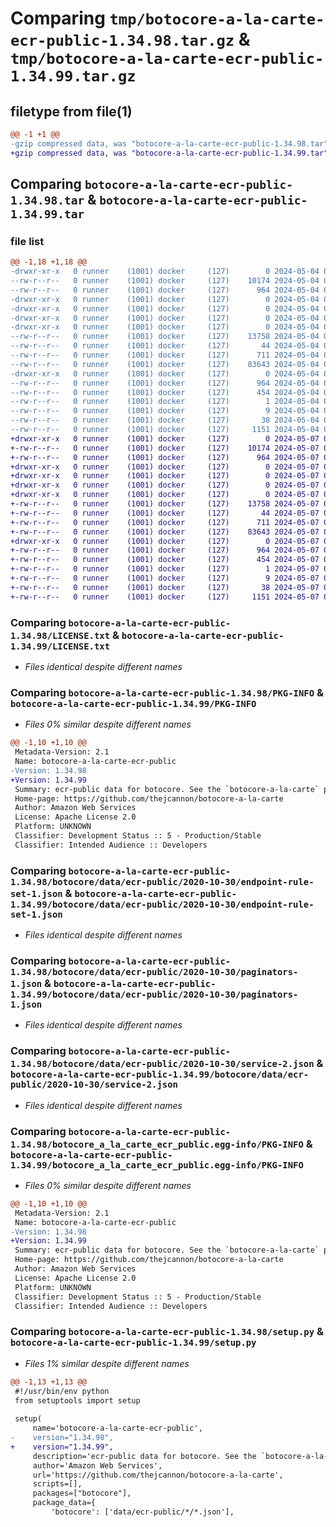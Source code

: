 # Comparing `tmp/botocore-a-la-carte-ecr-public-1.34.98.tar.gz` & `tmp/botocore-a-la-carte-ecr-public-1.34.99.tar.gz`

## filetype from file(1)

```diff
@@ -1 +1 @@
-gzip compressed data, was "botocore-a-la-carte-ecr-public-1.34.98.tar", last modified: Sat May  4 01:01:22 2024, max compression
+gzip compressed data, was "botocore-a-la-carte-ecr-public-1.34.99.tar", last modified: Tue May  7 01:02:24 2024, max compression
```

## Comparing `botocore-a-la-carte-ecr-public-1.34.98.tar` & `botocore-a-la-carte-ecr-public-1.34.99.tar`

### file list

```diff
@@ -1,18 +1,18 @@
-drwxr-xr-x   0 runner    (1001) docker     (127)        0 2024-05-04 01:01:22.890106 botocore-a-la-carte-ecr-public-1.34.98/
--rw-r--r--   0 runner    (1001) docker     (127)    10174 2024-05-04 01:01:22.000000 botocore-a-la-carte-ecr-public-1.34.98/LICENSE.txt
--rw-r--r--   0 runner    (1001) docker     (127)      964 2024-05-04 01:01:22.890106 botocore-a-la-carte-ecr-public-1.34.98/PKG-INFO
-drwxr-xr-x   0 runner    (1001) docker     (127)        0 2024-05-04 01:01:22.890106 botocore-a-la-carte-ecr-public-1.34.98/botocore/
-drwxr-xr-x   0 runner    (1001) docker     (127)        0 2024-05-04 01:01:22.890106 botocore-a-la-carte-ecr-public-1.34.98/botocore/data/
-drwxr-xr-x   0 runner    (1001) docker     (127)        0 2024-05-04 01:01:22.890106 botocore-a-la-carte-ecr-public-1.34.98/botocore/data/ecr-public/
-drwxr-xr-x   0 runner    (1001) docker     (127)        0 2024-05-04 01:01:22.890106 botocore-a-la-carte-ecr-public-1.34.98/botocore/data/ecr-public/2020-10-30/
--rw-r--r--   0 runner    (1001) docker     (127)    13758 2024-05-04 01:01:11.000000 botocore-a-la-carte-ecr-public-1.34.98/botocore/data/ecr-public/2020-10-30/endpoint-rule-set-1.json
--rw-r--r--   0 runner    (1001) docker     (127)       44 2024-05-04 01:01:11.000000 botocore-a-la-carte-ecr-public-1.34.98/botocore/data/ecr-public/2020-10-30/examples-1.json
--rw-r--r--   0 runner    (1001) docker     (127)      711 2024-05-04 01:01:11.000000 botocore-a-la-carte-ecr-public-1.34.98/botocore/data/ecr-public/2020-10-30/paginators-1.json
--rw-r--r--   0 runner    (1001) docker     (127)    83643 2024-05-04 01:01:11.000000 botocore-a-la-carte-ecr-public-1.34.98/botocore/data/ecr-public/2020-10-30/service-2.json
-drwxr-xr-x   0 runner    (1001) docker     (127)        0 2024-05-04 01:01:22.890106 botocore-a-la-carte-ecr-public-1.34.98/botocore_a_la_carte_ecr_public.egg-info/
--rw-r--r--   0 runner    (1001) docker     (127)      964 2024-05-04 01:01:22.000000 botocore-a-la-carte-ecr-public-1.34.98/botocore_a_la_carte_ecr_public.egg-info/PKG-INFO
--rw-r--r--   0 runner    (1001) docker     (127)      454 2024-05-04 01:01:22.000000 botocore-a-la-carte-ecr-public-1.34.98/botocore_a_la_carte_ecr_public.egg-info/SOURCES.txt
--rw-r--r--   0 runner    (1001) docker     (127)        1 2024-05-04 01:01:22.000000 botocore-a-la-carte-ecr-public-1.34.98/botocore_a_la_carte_ecr_public.egg-info/dependency_links.txt
--rw-r--r--   0 runner    (1001) docker     (127)        9 2024-05-04 01:01:22.000000 botocore-a-la-carte-ecr-public-1.34.98/botocore_a_la_carte_ecr_public.egg-info/top_level.txt
--rw-r--r--   0 runner    (1001) docker     (127)       38 2024-05-04 01:01:22.890106 botocore-a-la-carte-ecr-public-1.34.98/setup.cfg
--rw-r--r--   0 runner    (1001) docker     (127)     1151 2024-05-04 01:01:22.000000 botocore-a-la-carte-ecr-public-1.34.98/setup.py
+drwxr-xr-x   0 runner    (1001) docker     (127)        0 2024-05-07 01:02:24.900100 botocore-a-la-carte-ecr-public-1.34.99/
+-rw-r--r--   0 runner    (1001) docker     (127)    10174 2024-05-07 01:02:24.000000 botocore-a-la-carte-ecr-public-1.34.99/LICENSE.txt
+-rw-r--r--   0 runner    (1001) docker     (127)      964 2024-05-07 01:02:24.900100 botocore-a-la-carte-ecr-public-1.34.99/PKG-INFO
+drwxr-xr-x   0 runner    (1001) docker     (127)        0 2024-05-07 01:02:24.896100 botocore-a-la-carte-ecr-public-1.34.99/botocore/
+drwxr-xr-x   0 runner    (1001) docker     (127)        0 2024-05-07 01:02:24.896100 botocore-a-la-carte-ecr-public-1.34.99/botocore/data/
+drwxr-xr-x   0 runner    (1001) docker     (127)        0 2024-05-07 01:02:24.896100 botocore-a-la-carte-ecr-public-1.34.99/botocore/data/ecr-public/
+drwxr-xr-x   0 runner    (1001) docker     (127)        0 2024-05-07 01:02:24.896100 botocore-a-la-carte-ecr-public-1.34.99/botocore/data/ecr-public/2020-10-30/
+-rw-r--r--   0 runner    (1001) docker     (127)    13758 2024-05-07 01:02:10.000000 botocore-a-la-carte-ecr-public-1.34.99/botocore/data/ecr-public/2020-10-30/endpoint-rule-set-1.json
+-rw-r--r--   0 runner    (1001) docker     (127)       44 2024-05-07 01:02:10.000000 botocore-a-la-carte-ecr-public-1.34.99/botocore/data/ecr-public/2020-10-30/examples-1.json
+-rw-r--r--   0 runner    (1001) docker     (127)      711 2024-05-07 01:02:10.000000 botocore-a-la-carte-ecr-public-1.34.99/botocore/data/ecr-public/2020-10-30/paginators-1.json
+-rw-r--r--   0 runner    (1001) docker     (127)    83643 2024-05-07 01:02:10.000000 botocore-a-la-carte-ecr-public-1.34.99/botocore/data/ecr-public/2020-10-30/service-2.json
+drwxr-xr-x   0 runner    (1001) docker     (127)        0 2024-05-07 01:02:24.900100 botocore-a-la-carte-ecr-public-1.34.99/botocore_a_la_carte_ecr_public.egg-info/
+-rw-r--r--   0 runner    (1001) docker     (127)      964 2024-05-07 01:02:24.000000 botocore-a-la-carte-ecr-public-1.34.99/botocore_a_la_carte_ecr_public.egg-info/PKG-INFO
+-rw-r--r--   0 runner    (1001) docker     (127)      454 2024-05-07 01:02:24.000000 botocore-a-la-carte-ecr-public-1.34.99/botocore_a_la_carte_ecr_public.egg-info/SOURCES.txt
+-rw-r--r--   0 runner    (1001) docker     (127)        1 2024-05-07 01:02:24.000000 botocore-a-la-carte-ecr-public-1.34.99/botocore_a_la_carte_ecr_public.egg-info/dependency_links.txt
+-rw-r--r--   0 runner    (1001) docker     (127)        9 2024-05-07 01:02:24.000000 botocore-a-la-carte-ecr-public-1.34.99/botocore_a_la_carte_ecr_public.egg-info/top_level.txt
+-rw-r--r--   0 runner    (1001) docker     (127)       38 2024-05-07 01:02:24.900100 botocore-a-la-carte-ecr-public-1.34.99/setup.cfg
+-rw-r--r--   0 runner    (1001) docker     (127)     1151 2024-05-07 01:02:24.000000 botocore-a-la-carte-ecr-public-1.34.99/setup.py
```

### Comparing `botocore-a-la-carte-ecr-public-1.34.98/LICENSE.txt` & `botocore-a-la-carte-ecr-public-1.34.99/LICENSE.txt`

 * *Files identical despite different names*

### Comparing `botocore-a-la-carte-ecr-public-1.34.98/PKG-INFO` & `botocore-a-la-carte-ecr-public-1.34.99/PKG-INFO`

 * *Files 0% similar despite different names*

```diff
@@ -1,10 +1,10 @@
 Metadata-Version: 2.1
 Name: botocore-a-la-carte-ecr-public
-Version: 1.34.98
+Version: 1.34.99
 Summary: ecr-public data for botocore. See the `botocore-a-la-carte` package for more info.
 Home-page: https://github.com/thejcannon/botocore-a-la-carte
 Author: Amazon Web Services
 License: Apache License 2.0
 Platform: UNKNOWN
 Classifier: Development Status :: 5 - Production/Stable
 Classifier: Intended Audience :: Developers
```

### Comparing `botocore-a-la-carte-ecr-public-1.34.98/botocore/data/ecr-public/2020-10-30/endpoint-rule-set-1.json` & `botocore-a-la-carte-ecr-public-1.34.99/botocore/data/ecr-public/2020-10-30/endpoint-rule-set-1.json`

 * *Files identical despite different names*

### Comparing `botocore-a-la-carte-ecr-public-1.34.98/botocore/data/ecr-public/2020-10-30/paginators-1.json` & `botocore-a-la-carte-ecr-public-1.34.99/botocore/data/ecr-public/2020-10-30/paginators-1.json`

 * *Files identical despite different names*

### Comparing `botocore-a-la-carte-ecr-public-1.34.98/botocore/data/ecr-public/2020-10-30/service-2.json` & `botocore-a-la-carte-ecr-public-1.34.99/botocore/data/ecr-public/2020-10-30/service-2.json`

 * *Files identical despite different names*

### Comparing `botocore-a-la-carte-ecr-public-1.34.98/botocore_a_la_carte_ecr_public.egg-info/PKG-INFO` & `botocore-a-la-carte-ecr-public-1.34.99/botocore_a_la_carte_ecr_public.egg-info/PKG-INFO`

 * *Files 0% similar despite different names*

```diff
@@ -1,10 +1,10 @@
 Metadata-Version: 2.1
 Name: botocore-a-la-carte-ecr-public
-Version: 1.34.98
+Version: 1.34.99
 Summary: ecr-public data for botocore. See the `botocore-a-la-carte` package for more info.
 Home-page: https://github.com/thejcannon/botocore-a-la-carte
 Author: Amazon Web Services
 License: Apache License 2.0
 Platform: UNKNOWN
 Classifier: Development Status :: 5 - Production/Stable
 Classifier: Intended Audience :: Developers
```

### Comparing `botocore-a-la-carte-ecr-public-1.34.98/setup.py` & `botocore-a-la-carte-ecr-public-1.34.99/setup.py`

 * *Files 1% similar despite different names*

```diff
@@ -1,13 +1,13 @@
 #!/usr/bin/env python
 from setuptools import setup
 
 setup(
     name='botocore-a-la-carte-ecr-public',
-    version="1.34.98",
+    version="1.34.99",
     description='ecr-public data for botocore. See the `botocore-a-la-carte` package for more info.',
     author='Amazon Web Services',
     url='https://github.com/thejcannon/botocore-a-la-carte',
     scripts=[],
     packages=["botocore"],
     package_data={
         'botocore': ['data/ecr-public/*/*.json'],
```


